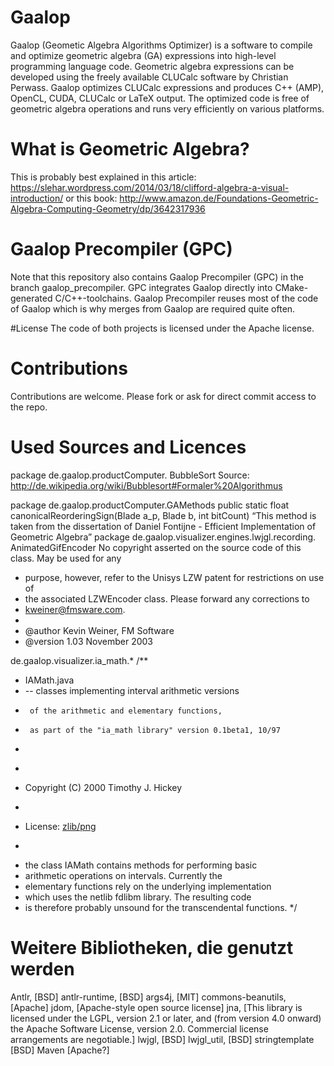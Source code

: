 # Gaalop
Gaalop (Geometic Algebra Algorithms Optimizer) is a software to compile and optimize geometric algebra (GA) expressions into high-level programming language code. Geometric algebra expressions can be developed using the freely available CLUCalc software by Christian Perwass. Gaalop optimizes CLUCalc expressions and produces C++ (AMP), OpenCL, CUDA, CLUCalc or LaTeX output. The optimized code is free of geometric algebra operations and runs very efficiently on various platforms.

# What is Geometric Algebra?
This is probably best explained in this article:
https://slehar.wordpress.com/2014/03/18/clifford-algebra-a-visual-introduction/
or this book:
http://www.amazon.de/Foundations-Geometric-Algebra-Computing-Geometry/dp/3642317936

# Gaalop Precompiler (GPC)
Note that this repository also contains Gaalop Precompiler (GPC)
in the branch gaalop_precompiler.
GPC integrates Gaalop directly into CMake-generated C/C++-toolchains.
Gaalop Precompiler reuses most of the code of Gaalop
which is why merges from Gaalop are required quite often.

#License
The code of both projects is licensed under the Apache license.

# Contributions
Contributions are welcome.
Please fork or ask for direct commit access to the repo.

# Used Sources and Licences
package de.gaalop.productComputer. BubbleSort
Source: http://de.wikipedia.org/wiki/Bubblesort#Formaler%20Algorithmus

package de.gaalop.productComputer.GAMethods
public static float canonicalReorderingSign(Blade a_p, Blade b, int bitCount)
    “This method is taken from the dissertation of Daniel Fontijne - Efficient Implementation of Geometric Algebra”
package de.gaalop.visualizer.engines.lwjgl.recording. AnimatedGifEncoder
No copyright asserted on the source code of this class. May be used for any
 * purpose, however, refer to the Unisys LZW patent for restrictions on use of
 * the associated LZWEncoder class. Please forward any corrections to
 * kweiner@fmsware.com.
 * 
 * @author Kevin Weiner, FM Software
 * @version 1.03 November 2003

de.gaalop.visualizer.ia_math.*
/**
 * IAMath.java 
 *   -- classes implementing interval arithmetic versions
 *      of the arithmetic and elementary functions,
 *      as part of the "ia_math library" version 0.1beta1, 10/97
 * 
 * <p>
 * Copyright (C) 2000 Timothy J. Hickey
 * <p>
 * License: <a href="http://interval.sourceforge.net/java/ia_math/licence.txt">zlib/png</a>
 * <p>
 * the class IAMath contains methods for performing basic
 * arithmetic operations on intervals. Currently the
 * elementary functions rely on the underlying implementation
 * which uses the netlib fdlibm library. The resulting code
 * is therefore probably unsound for the transcendental functions.
 */

# Weitere Bibliotheken, die genutzt werden

Antlr, [BSD]
antlr-runtime, [BSD]
args4j, [MIT]
commons-beanutils, [Apache]
jdom, [Apache-style open source license]
jna, [This library is licensed under the LGPL, version 2.1 or later, and (from version 4.0 onward) the Apache Software License, version 2.0. Commercial license arrangements are negotiable.]
lwjgl, [BSD]
lwjgl_util, [BSD]
stringtemplate [BSD]
Maven [Apache?]
